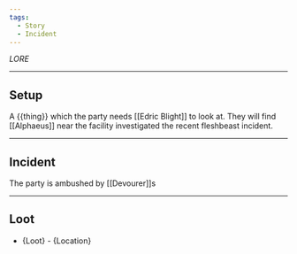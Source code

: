```yaml
---
tags:
  - Story
  - Incident
---
```

*LORE*
****
## Setup
A {{thing}} which the party needs [[Edric Blight]] to look at. They will find [[Alphaeus]] near the facility investigated the recent fleshbeast incident.
****
## Incident
The party is ambushed by [[Devourer]]s
****
## Loot
- {Loot} - {Location}